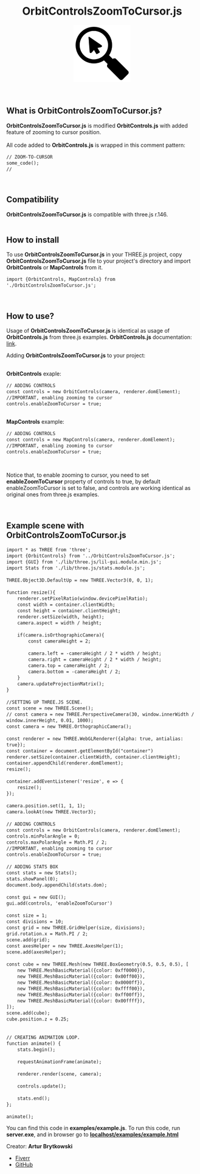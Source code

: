 <h1 align="center"><b>OrbitControlsZoomToCursor.js</b></h1>
<p align="center">
    <img src="./icon.png" style="width: 150px;">
</p>
<br>
<h2>What is <b>OrbitControlsZoomToCursor.js</b>?</h2>
<b>OrbitControlsZoomToCursor.js</b> is modified <b>OrbitControls.js</b> with added feature of zooming to cursor position.
<br>
<br>
All code added to <b>OrbitControls.js</b> is wrapped in this comment pattern:

    // ZOOM-TO-CURSOR
    some_code();
    //
<br>
<h2>Compatibility</h2>
<b>OrbitControlsZoomToCursor.js</b> is compatible with three.js r.146.
<br>
<br>
<h2>How to install</h2>
To use <b>OrbitControlsZoomToCursor.js</b> in your THREE.js project, copy <b>OrbitControlsZoomToCursor.js</b> file to your project's directory and import <b>OrbitControls</b> or <b>MapControls</b> from it.

    import {OrbitControls, MapControls} from './OrbitControlsZoomToCursor.js';
<br>
<h2>How to use?</h2>
Usage of <b>OrbitControlsZoomToCursor.js</b> is identical as usage of <b>OrbitControls.js</b> from three.js examples.
<b>OrbitControls.js</b> documentation: <a target="_blank" href="https://threejs.org/docs/#examples/en/controls/OrbitControls">link</a>.

Adding <b>OrbitControlsZoomToCursor.js</b> to your project:

<br>
<b>OrbitControls</b> exaple:

    // ADDING CONTROLS
    const controls = new OrbitControls(camera, renderer.domElement);
    //IMPORTANT, enabling zooming to cursor
    controls.enableZoomToCursor = true;
<br>
<b>MapControls</b> example:

    // ADDING CONTROLS
    const controls = new MapControls(camera, renderer.domElement);
    //IMPORTANT, enabling zooming to cursor
    controls.enableZoomToCursor = true;
<br>

Notice that, to enable zooming to cursor, you need to set <b>enableZoomToCursor</b> property of controls to true, by default enableZoomToCursor is set to false, and controls are working identical as original ones from three.js examples.

<br>
<h2>Example scene with <b>OrbitControlsZoomToCursor.js</b></h2>

    import * as THREE from 'three';
    import {OrbitControls} from '../OrbitControlsZoomToCursor.js';
    import {GUI} from './lib/three.js/lil-gui.module.min.js';
    import Stats from './lib/three.js/stats.module.js';

    THREE.Object3D.DefaultUp = new THREE.Vector3(0, 0, 1);

    function resize(){
        renderer.setPixelRatio(window.devicePixelRatio);
        const width = container.clientWidth;
        const height = container.clientHeight;
        renderer.setSize(width, height);
        camera.aspect = width / height;

        if(camera.isOrthographicCamera){
            const cameraHeight = 2;

            camera.left = -cameraHeight / 2 * width / height;
            camera.right = cameraHeight / 2 * width / height;
            camera.top = cameraHeight / 2;
            camera.bottom = -cameraHeight / 2;
        }
        camera.updateProjectionMatrix();
    }

    //SETTING UP THREE.JS SCENE.
    const scene = new THREE.Scene();
    // const camera = new THREE.PerspectiveCamera(30, window.innerWidth / window.innerHeight, 0.01, 1000);
    const camera = new THREE.OrthographicCamera();

    const renderer = new THREE.WebGLRenderer({alpha: true, antialias: true});
    const container = document.getElementById("container")
    renderer.setSize(container.clientWidth, container.clientHeight);
    container.appendChild(renderer.domElement);
    resize();

    container.addEventListener('resize', e => {
        resize();
    });

    camera.position.set(1, 1, 1);
    camera.lookAt(new THREE.Vector3);

    // ADDING CONTROLS
    const controls = new OrbitControls(camera, renderer.domElement);
    controls.minPolarAngle = 0;
    controls.maxPolarAngle = Math.PI / 2;
    //IMPORTANT, enabling zooming to cursor
    controls.enableZoomToCursor = true;

    // ADDING STATS BOX
    const stats = new Stats();
    stats.showPanel(0);
    document.body.appendChild(stats.dom);

    const gui = new GUI();
    gui.add(controls, 'enableZoomToCursor')

    const size = 1;
    const divisions = 10;
    const grid = new THREE.GridHelper(size, divisions);
    grid.rotation.x = Math.PI / 2;
    scene.add(grid);
    const axesHelper = new THREE.AxesHelper(1);
    scene.add(axesHelper);

    const cube = new THREE.Mesh(new THREE.BoxGeometry(0.5, 0.5, 0.5), [
        new THREE.MeshBasicMaterial({color: 0xff0000}),
        new THREE.MeshBasicMaterial({color: 0x00ff00}),
        new THREE.MeshBasicMaterial({color: 0x0000ff}),
        new THREE.MeshBasicMaterial({color: 0xffff00}),
        new THREE.MeshBasicMaterial({color: 0xff00ff}),
        new THREE.MeshBasicMaterial({color: 0x00ffff}),
    ]);
    scene.add(cube);
    cube.position.z = 0.25;


    // CREATING ANIMATION LOOP.
    function animate() {
        stats.begin();

        requestAnimationFrame(animate);

        renderer.render(scene, camera);

        controls.update();

        stats.end();
    };

    animate();


You can find this code in <b>examples/example.js</b>. To run this code, run <b>server.exe</b>, and in browser go to <b><a target="_blank" href="http://localhost/examples/example.html">localhost/examples/example.html</a></b>


Creator: <b>Artur Brytkowski</b> 
 - <a target="_blank" href="https://www.fiverr.com/arturbrytkowski">Fiverr</a>
 - <a target="_blank" href="https://github.com/allala0">GitHub</a>
 
